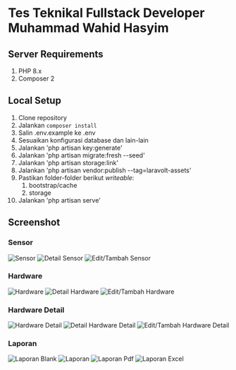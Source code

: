 # Tes Teknikal Fullstack Developer Muhammad Wahid Hasyim

## Server Requirements
1. PHP 8.x
1. Composer 2

## Local Setup
1. Clone repository
1. Jalankan `composer install`
1. Salin .env.example ke .env
1. Sesuaikan konfigurasi database dan lain-lain
1. Jalankan 'php artisan key:generate'
1. Jalankan 'php artisan migrate:fresh --seed'
1. Jalankan 'php artisan storage:link'
1. Jalankan 'php artisan vendor:publish --tag=laravolt-assets'
1. Pastikan folder-folder berikut _writeable_:
    1. bootstrap/cache
    1. storage
1. Jalankan 'php artisan serve'

## Screenshot

### Sensor
![Sensor](/screenshot/sensor.png)
![Detail Sensor](/screenshot/detail_sensor.png)
![Edit/Tambah Sensor](/screenshot/edit_sensor.png)

### Hardware
![Hardware](/screenshot/hardware.png)
![Detail Hardware](/screenshot/detail_hardware.png)
![Edit/Tambah Hardware](/screenshot/edit_hardware.png)

### Hardware Detail
![Hardware Detail](/screenshot/hardware_detail.png)
![Detail Hardware Detail](/screenshot/detail_hardware_detail.png)
![Edit/Tambah Hardware Detail](/screenshot/edit_hardware_detail.png)

### Laporan
![Laporan Blank](/screenshot/laporan_blank.png)
![Laporan](/screenshot/laporan.png)
![Laporan Pdf](/screenshot/laporan_pdf.png)
![Laporan Excel](/screenshot/laporan_excel.png)